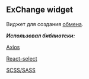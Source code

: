 ## ExChange widget

Виджет для создания [обмена](https://exchange-widget-brown.vercel.app/).

***Использовал библиотеки:***

[Axios](https://axios-http.com/ru/)

[React-select](https://react-select.com/home)

[SCSS/SASS](https://sass-lang.com/)





